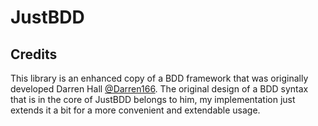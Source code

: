 # JustBDD

## Credits

This library is an enhanced copy of a BDD framework that was originally developed Darren Hall [@Darren166](https://github.com/Darren166).
The original design of a BDD syntax that is in the core of JustBDD belongs to him, my implementation just extends it a bit for a more convenient and extendable usage.
